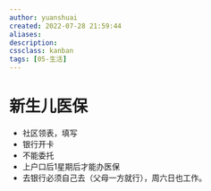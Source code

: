 ```yaml
---
author: yuanshuai
created: 2022-07-28 21:59:44
aliases: 
description:
cssclass: kanban
tags: [05-生活]
---
```



# 新生儿医保

- 社区领表，填写
- 银行开卡
- 不能委托
- 上户口后1星期后才能办医保
- 去银行必须自己去（父母一方就行），周六日也工作。